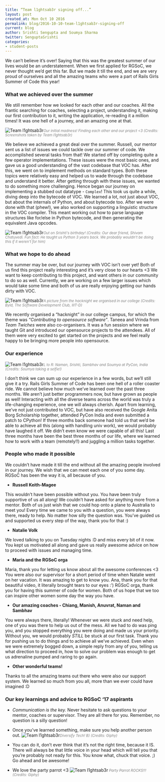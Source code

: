 ```yaml
---
title: “Team l1ghtsab3r signing off...”
layout: post
created_at: Mon Oct 10 2016
permalink: blog/2016-10-10-team-l1ghtsab3r-signing-off
current: blog
author: Srishti Sengupta and Soumya Sharma
twitter: SenguptaSrishti
categories:
- student-posts
---
```


We can’t believe it’s over! Saying that this was the greatest summer of our lives would be an understatement. When we first applied for RGSoC, we never thought we’d get this far. But we made it till the end, and we are very proud of ourselves and all the amazing teams who were a part of Rails Girls Summer of Code this year!

### What we achieved over the summer

We still remember how we looked for each other and our coaches. All the frantic searching for coaches, selecting a project, understanding it, making our first contribution to it, writing the application, re-reading it a million times! It was one hell of a journey, and an amazing one at that.

![Team l1ghtsab3r](/img/blog/2016/l1ghtsab3r-tweets.jpg)<font color="grey"><small><i>Our initial madness! Finding each other and our project <3 (Credits: Screenshots taken by Team l1ghtsab3r)</i></small></font>

We believe we achieved a great deal over the summer. Russell, our mentor sent us a list of issues we could tackle over our summer of code. We accomplished several tasks from that! We started off by completing quite a few operator implementations. These issues were the most basic ones, and gave us a good understanding of the vast codebase that VOC has. After this, we went on to implement methods on standard types. Both these topics were relatively easy and helped us to wade through the codebase and understand it better. After getting through with these issues, we wanted to do something more challenging. Hence began our journey on implementing a stubbed out datatype - `Complex`! This took us quite a while, diving deep into the bytecode of VOC. We learned a lot, not just about VOC, but about the internals of Python, and about bytecode too. After we were done with that (phew!), we also worked on supporting a linguistic structure in the VOC compiler. This meant working out how to parse language structures like for/else in Python bytecode, and then generating the equivalent Java opcodes.

![Team l1ghtsab3r](/img/blog/2016/l1ghtsab3r-srishti-soumya.jpg)<font color="grey"><small><i>Out on Srishti's birthday! (Credits: Our dear friend, Shivam Chatuvedi. Fun fact: He taught us Python 3 years back. We probably wouldn't be doing this if it weren't for him)</i></small></font>

### What we hope to do ahead

The summer may be over, but our journey with VOC isn’t over yet! Both of us find this project really interesting and it’s very close to our hearts <3 We want to keep contributing to this project, and want others in our community to do so as well. Currently, we are working on a few larger issues which would take some time and both of us are really enjoying getting our hands dirty with VOC.

![Team l1ghtsab3r](/img/blog/2016/l1ghtsab3r-hacknight.jpg)<font color="grey"><small><i>A picture from the hacknight we organised in our college (Credits: Byld, The Software Development Club, IIIT-D)</i></small></font>

We recently organised a “hacknight” in our college campus, for which the theme was *“Contributing to opensource software”*. Taneea and Vrinda from *Team Twiches* were also co-organisers. It was a fun session where we taught Git and introduced our opensource projects to the attendees. All of them were very excited to get started on the projects and we feel really happy to be bringing more people into opensource.

### Our experience

![Team l1ghtsab3r](/img/blog/2016/l1ghtsab3r-with-coaches.jpg)<font color="grey"><small><i>L to R: Naman, Srishti, Sambhav and Soumya at PyCon, India (Credits: Soumya taking a selfie!)</i></small></font>

I don’t think we can sum up our experience in a few words, but we’ll still give it a try. Rails Girls Summer of Code has been one hell of a roller coaster ride. We cannot believe how much we’ve learned over the past three months. We aren’t just better programmers now, but have grown as people as well! Interacting with all the diverse teams across the world was truly a life-changing experience, one we will always cherish.
Apart from learning, we’ve not just contributed to VOC, but have also received the Google Anita Borg Scholarship together, attended PyCon India and even submitted a patch to CPython! If three months back someone had told us that we’d be able to achieve all this (along with handling univ work), we would probably have laughed it off. We didn’t even know we were capable of all this! Last three months have been the best three months of our life, where we learned how to work with a team (remotely!!) and juggling a million tasks together.

### People who made it possible

We couldn’t have made it till the end without all the amazing people involved in our journey. We wish that we can meet each one of you some day. RGSoC has been the way it is, all because of you.

* **Russell Keith-Magee**

This wouldn’t have been possible without you. You have been truly supportive of us all along! We couldn’t have asked for anything more from a mentor. Both of us just wish that we could hop onto a plane to Australia to meet you! Every time we came to you with a question, you were always there, ready to help. No matter how silly the question was. You’ve guided us and supported us every step of the way, thank you for that :)

* **Natalie Volk**

We loved talking to you on Tuesday nights :D and miss every bit of it now. You kept us motivated all along and gave us really awesome advice on how to proceed with issues and managing time.

* **Maria and the RGSoC orga**

Maria, thank you for letting us know about all the awesome conferences <3 You were also our supervisor for a short period of time when Natalie went on her vacation. It was amazing to get to know you. Ana, thank you for that beautiful video, it literally brought tears to our eyes :’) RGSoC orga, thank you for having this summer of code for women. Both of us hope that we too can inspire other women some day the way you have.

* **Our amazing coaches - Chiang, Manish, Anuvrat, Naman and Sambhav**

You were always there, literally! Whenever we were stuck and need help, one of you was there to help us out of the mess. All we had to do was ping you, and you stopped everything you were doing and made us your priority. Without you, we would probably *STILL* be stuck at our first task. Thank you for pushing us to do things and to achieve all we’ve achieved. Even when we were extremely bogged down, a simple reply from any of you, telling us what direction to proceed in, how to solve our problem was enough to get us adrenaline pumped and raring to go again.

* **Other wonderful teams!**

Thanks to all the amazing teams out there who were also our support system. We learned so much from you all, more than we ever could have imagined :D

### Our key learnings and advice to RGSoC ‘17 aspirants

* *Communication is the key.* Never hesitate to ask questions to your mentor, coaches or supervisor. They are all there for you. Remember, no question is a silly question!

* Once you’ve learned something, make sure you help another person out.
![Team l1ghtsab3r](/img/blog/2016/l1ghtsab3r-helping.gif)<font color="grey"><small><i>Diversify Tech! B) (Credits: Giphy)</i></small></font>

* You can do it, don’t ever think that it’s not the right time, because it IS. There will always be that little voice in your head which will tell you that you’re probably not ready for this. You know what, chuck that voice. ;) Go ahead and be awesome!

* We love the party parrot <3
![Team l1ghtsab3r](/img/blog/2016/l1ghtsab3r-partyparrot.gif)<font color="grey"><small><i> Party Parrot ROCKS!!! (Credits: Giphy)</i></small></font>